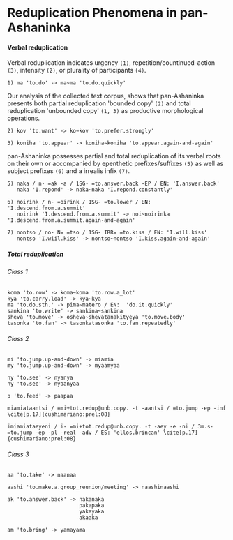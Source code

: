 Reduplication Phenomena in pan-Ashaninka
========================================

#### Verbal reduplication

Verbal reduplication indicates urgency `(1)`, repetition/countinued-action `(3)`, intensity `(2)`, or plurality of participants `(4)`.

```
1) ma 'to.do' -> ma~ma 'to.do.quickly' 
```

Our analysis of the collected text corpus, shows that pan-Ashaninka presents both partial reduplication 'bounded copy' `(2)` and total reduplication 'unbounded copy' `(1, 3)` as productive morphological operations.

```
2) kov 'to.want' -> ko~kov 'to.prefer.strongly' 

3) koniha 'to.appear' -> koniha~koniha 'to.appear.again-and-again'
```

pan-Ashaninka possesses partial and total reduplication of its verbal roots on their own or accompanied by epenthetic prefixes/suffixes `(5)` as well as subject prefixes `(6)` and a irrealis infix `(7)`.

```
5) naka / n- =ak -a / 1SG- =to.answer.back -EP / EN: 'I.answer.back' 
   naka 'I.repond' -> naka~naka 'I.repond.constantly' 

6) noirink / n- =oirink / 1SG- =to.lower / EN: 'I.descend.from.a.summit' 
   noirink 'I.descend.from.a.summit' -> noi~noirinka 'I.descend.from.a.summit.again-and-again' 

7) nontso / no- N= =tso / 1SG- IRR= =to.kiss / EN: 'I.will.kiss' 
   nontso 'I.wiil.kiss' -> nontso~nontso 'I.kiss.again-and-again' 
```

##### Total reduplication

###### Class 1 

```
koma 'to.row' -> koma~koma 'to.row.a_lot'
kya 'to.carry.load' -> kya~kya
ma 'to.do.sth.' -> pima~matero / EN:  'do.it.quickly'
sankina 'to.write' -> sankina~sankina
sheva 'to.move' -> osheva~shevatanakityeya 'to.move.body'
tasonka 'to.fan' -> tasonkatasonka 'to.fan.repeatedly' 
```

###### Class 2 

```
mi 'to.jump.up-and-down' -> miamia 
my 'to.jump.up-and-down' -> myaamyaa

ny 'to.see' -> nyanya 
ny 'to.see' -> nyaanyaa 

p 'to.feed' -> paapaa

miamiataantsi / =mi+tot.redup@unb.copy. -t -aantsi / =to.jump -ep -inf  \cite[p.17]{cushimariano:prel:08} 

imiamiataeyeni / i- =mi+tot.redup@unb.copy. -t -aey -e -ni / 3m.s- =to.jump -ep -pl -real -adv / ES: 'ellos.brincan' \cite[p.17]{cushimariano:prel:08} 
```

###### Class 3 

```
aa 'to.take' -> naanaa

aashi 'to.make.a.group_reunion/meeting' -> naashinaashi

ak 'to.answer.back' -> nakanaka 
                       pakapaka 
                       yakayaka 
                       akaaka

am 'to.bring' -> yamayama 

```
